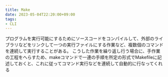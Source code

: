 ```yaml
---
title: Make
date: 2023-05-04T22:20:00+09:00
tags:
- CLI
---
```


プログラムを実行可能にするためにソースコードをコンパイルして、外部のライブラリなどをリンクして一つの実行ファイルにする作業など、複数個のコマンドを連続して実行することがある。
こうした作業を繰り返し行う場合に、手作業の工程をへらすため、makeコマンドで一連の手順を所定の形式でMakefileに記述しておくと、これに従ってコマンド実行などを連続して自動的に行なってくれる
